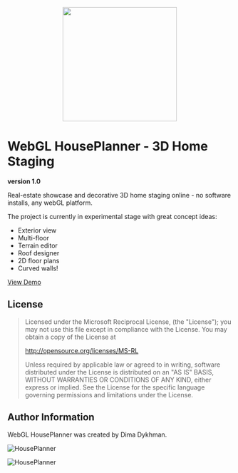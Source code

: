 <p align="center">
<img src="https://github.com/poofik/webgl-houseplanner/raw/master/objects/Platform/Textures/logo.png" alt="" width="256" height="256" />
</p>

# WebGL HousePlanner - 3D Home Staging #
**version 1.0**

Real-estate showcase and decorative 3D home staging online - no software installs, any webGL platform.

The project is currently in experimental stage with great concept ideas:

- Exterior view
- Multi-floor
- Terrain editor
- Roof designer
- 2D floor plans
- Curved walls!

[View Demo](http://houseplanner.iroot.ca/start)

## License

> Licensed under the Microsoft Reciprocal License, (the "License");
you may not use this file except in compliance with the License.
You may obtain a copy of the License at
>
>    http://opensource.org/licenses/MS-RL
>    
> Unless required by applicable law or agreed to in writing, software
distributed under the License is distributed on an "AS IS" BASIS,
WITHOUT WARRANTIES OR CONDITIONS OF ANY KIND, either express or implied.
See the License for the specific language governing permissions and
limitations under the License.

## Author Information

WebGL HousePlanner was created by Dima Dykhman.

![HousePlanner](https://github.com/poofik/webgl-houseplanner/raw/master/screenshot.jpg)

![HousePlanner](https://github.com/poofik/webgl-houseplanner/raw/master/screenshot2.jpg)